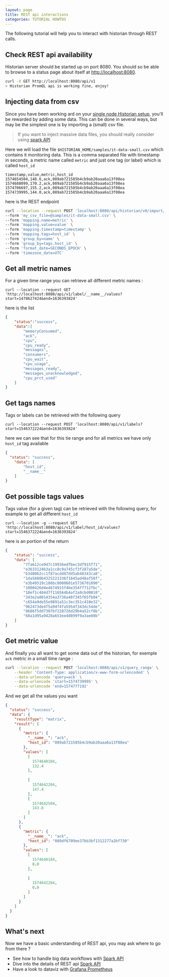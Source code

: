 ```yaml
---
layout: page
title: REST api interactions
categories: TUTORIAL HOWTOS
---
```


The following tutorial will help you to interact with historian through REST calls.


## Check REST api availability
Historian server should be started up on port 8080. 
You should so be able to browse to a status page about itself at [http://localhost:8080](http://localhost:8080/api/v1). 

```bash
curl -X GET http://localhost:8080/api/v1
> Historian PromQL api is working fine, enjoy!
```


## Injecting data from csv
Since you have been working ard on your [single node Historian setup](getting-started), you'll be rewarded by adding some data.
This can be done in several ways, but may be the simplest one is by importing a (small) csv file. 

> If you want to inject massive data files, you should really consider using [spark API](spark-api)


Here we will load the file `$HISTORIAN_HOME/samples/it-data-small.csv` which contains it monitoring data.
This is a comma separated file with timestamp in seconds, a metric name called `metric` and just one tag (or label) which is called `host_id`

```csv
timestamp,value,metric,host_id
1574654504,148.6,ack,089ab721585b4cb9ab20aaa6a13f08ea
1574688099,170.2,ack,089ab721585b4cb9ab20aaa6a13f08ea
1574706697,155.2,ack,089ab721585b4cb9ab20aaa6a13f08ea
1574739995,144.0,ack,089ab721585b4cb9ab20aaa6a13f08ea
```

here is the REST endpoint

```bash
curl --location --request POST 'localhost:8080/api/historian/v0/import/csv' \
--form 'my_csv_file=@samples/it-data-small.csv' \
--form 'mapping.name=metric' \
--form 'mapping.value=value' \
--form 'mapping.timestamp=timestamp' \
--form 'mapping.tags=host_id' \
--form 'group_by=name' \
--form 'group_by=tags.host_id' \
--form 'format_date=SECONDS_EPOCH' \
--form 'timezone_date=UTC'
```


## Get all metric names
For a given time range you can retrieve all different metric names :

`curl --location --request GET 'http://localhost:8080/api/v1/label/__name__/values?start=1478627424&end=1636393824'`

here is the list 

```json
{
    "status":"success",
    "data":[
        "memoryConsumed",
        "ack",
        "cpu",
        "cpu_ready",
        "messages",
        "consumers",
        "cpu_wait",
        "cpu_usage",
        "messages_ready",
        "messages_unacknowledged",
        "cpu_prct_used"
    ]
}
```

## Get tags names
Tags or labels can be retrieved with the following query

`curl --location --request POST 'localhost:8080/api/v1/labels?start=1546372224&end=1636393824'`

here we can see that for this tie range and for all metrics we have only `host_id` tag available

```json
{
  "status": "success",
    "data": [
        "host_id",
        "__name__"
    ]
}
```


## Get possible tags values
Tags value (for a given tag) can be retrieved with the following query, for example to get all different `host_id`

`curl --location -g --request GET 'http://localhost:8080/api/v1/label/host_id/values?start=1546372224&end=1636393824'`

here is an portion of the return 

```json
{
    "status": "success",
    "data": [
        "7fa612ce947c19936edfbec3df915f71",
        "e3633124b3a1cc8c9a745cf3f287a5de",
        "b3d8062cc1f87acdd87dd5ab48343ca8",
        "1da5880b4325221336f1845ad48af50f",
        "e3b49519c186bc8000601e5736701090",
        "1000426d4e4674915f4be354ff712fbc",
        "10ef1c484d7f116564b4af2a9cbd0010",
        "343e2a8014354a3736a48f345f65fb04",
        "c654a9de55e9891a51c3ec351c410e32",
        "962473de4f5a94f4fa5954f343dc54de",
        "8686f5dd7307bf228726d29b4a52cf8b",
        "68a1d95a9428a653ee48899f9a3ae08b"
    ]
}
```



## Get metric value
And finally you all want to get some data out of the historian, for exemple `ack` metric in a small time range :

```bash 
curl --location --request POST 'localhost:8080/api/v1/query_range' \
    --header 'Content-Type: application/x-www-form-urlencoded' \
    --data-urlencode 'query=ack' \
    --data-urlencode 'start=1574739995' \
    --data-urlencode 'end=1574777192'
```



And we get all the values you want

```json
{
  "status": "success",
  "data": {
    "resultType": "matrix",
    "result": [
      {
        "metric": {
          "__name__": "ack",
          "host_id": "089ab721585b4cb9ab20aaa6a13f08ea"
        },
        "values": [
          [
            1574640104,
            132.4
          ],
        
          [
            1574642204,
            147.4
          ],
          [
            1574642504,
            143.8
          ]
        ]
      },
      {
        "metric": {
          "__name__": "ack",
          "host_id": "089df6709ee37bb3bf1312277a2bf730"
        },
        "values": [
          [
            1574640184,
            0.0
          ],
         
          [
            1574642284,
            0.0
          ]
        ]
      }
    ]
  }
}
```

## What's next
Now we have a basic understanding of REST api, you may ask where to go from there ?

- See how to handle big data workflows with [Spark API](spark-api)
- Dive into the details of REST api [Spark API](../api)
- Have a look to dataviz with [Grafana Prometheus](data-viz)